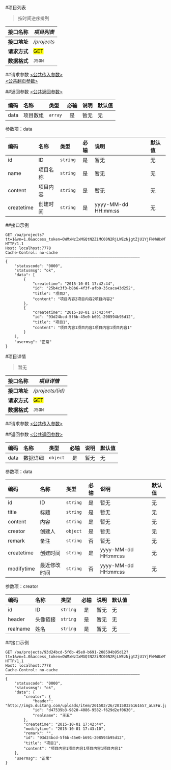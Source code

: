 #项目列表
>按时间逆序排列

| 接口名称 | *项目列表* |
| -- | -- |
| **接口地址** | */projects* |
| **请求方式** | <mark>GET</mark> |
| **数据格式** | <code>JSON</code> |


##请求参数
[<公共传入参数>](../README.md)  
[<公共翻页参数>](../README.md)


##返回参数
[<公共返回参数>](../README.md)

|编码|名称|类型|必输|说明|默认值|
|:---|:---|:---|:--:|:---|:-----|
|data|项目数组|<code>array</code>|是|暂无|无|

参数项：data

|编码|名称|类型|必输|说明|默认值|
|:---|:---|:---|:--:|:---|:-----|
|id|ID|<code>string</code>|是|暂无|无|
|name|项目名称|<code>string</code>|是|暂无|无|
|content|项目内容|<code>string</code>|是|暂无|无|
|createtime|创建时间|<code>string</code>|是|yyyy-MM-dd HH:mm:ss|无|

##接口示例

```
GET /oa/projects?tt=1&vn=1.0&access_token=OWMxNzIxMGQtN2ZiMC00N2RjLWEzNjgtZjU1YjFkMWUxMTRh&page=0&size=20 HTTP/1.1
Host: localhost:7778
Cache-Control: no-cache 
———————————————————————————————————————————————————————————
{
    "statuscode": "0000",
    "statusmsg": "ok",
    "data": [
        {
            "createtime": "2015-10-01 17:42:44",
            "id": "25b4c3f3-b8b6-4f3f-afb0-35caca43d252",
            "title": "项目2",
            "content": "项目内容2项目内容2项目内容2"
        },
        {
            "createtime": "2015-10-01 17:42:44",
            "id": "93d24bcd-5f6b-45e0-b691-208594b95d12",
            "title": "项目1",
            "content": "项目内容1项目内容1项目内容1项目内容1"
        }
    ],
    "usermsg": "正常"
}
```




#项目详情
>暂无

| 接口名称 | *项目详情* |
| -- | -- |
| **接口地址** | */projects/{id}* |
| **请求方式** | <mark>GET</mark> |
| **数据格式** | <code>JSON</code> |


##请求参数
[<公共传入参数>](../README.md)  


##返回参数
[<公共返回参数>](../README.md)

|编码|名称|类型|必输|说明|默认值|
|:---|:---|:---|:--:|:---|:-----|
|data|数据详细|<code>object</code>|是|暂无|无|

参数项：data

|编码|名称|类型|必输|说明|默认值|
|:---|:---|:---|:--:|:---|:-----|
|id|ID|<code>string</code>|是|暂无|无|
|title|标题|<code>string</code>|是|暂无|无|
|content|内容|<code>string</code>|是|暂无|无|
|creator|创建人|<code>object</code>|是|暂无|无|
|remark|备注|<code>string</code>|否|暂无|无|
|createtime|创建时间|<code>string</code>|是|yyyy-MM-dd HH:mm:ss|无|
|modifytime|最近修改时间|<code>string</code>|否|yyyy-MM-dd HH:mm:ss|无|


参数项：creator

|编码|名称|类型|必输|说明|默认值|
|:---|:---|:---|:--:|:---|:-----|
|id|ID|<code>string</code>|是|暂无|无|
|header|头像链接|<code>string</code>|是|暂无|无|
|realname|姓名|<code>string</code>|是|暂无|无|

##接口示例

```
GET /oa/projects/93d24bcd-5f6b-45e0-b691-208594b95d12?tt=1&vn=1.0&access_token=OWMxNzIxMGQtN2ZiMC00N2RjLWEzNjgtZjU1YjFkMWUxMTRh HTTP/1.1
Host: localhost:7778
Cache-Control: no-cache
———————————————————————————————————————————————————————————
{
    "statuscode": "0000",
    "statusmsg": "ok",
    "data": {
        "creator": {
            "header": "http://img5.duitang.com/uploads/item/201503/26/20150326161657_aL8FW.jpeg",
            "id": "d47539b3-9820-4086-9582-f629d2ef0630",
            "realname": "王五"
        },
        "createtime": "2015-10-01 17:42:44",
        "modifytime": "2015-10-01 17:43:10",
        "remark": "",
        "id": "93d24bcd-5f6b-45e0-b691-208594b95d12",
        "title": "项目1",
        "content": "项目内容1项目内容1项目内容1项目内容1"
    },
    "usermsg": "正常"
}
```


